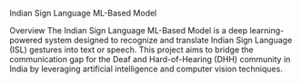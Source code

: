 Indian Sign Language ML-Based Model

Overview
The Indian Sign Language ML-Based Model is a deep learning-powered system designed to recognize and translate Indian Sign Language (ISL) gestures into text or speech. This project aims to bridge the communication gap for the Deaf and Hard-of-Hearing (DHH) community in India by leveraging artificial intelligence and computer vision techniques.
